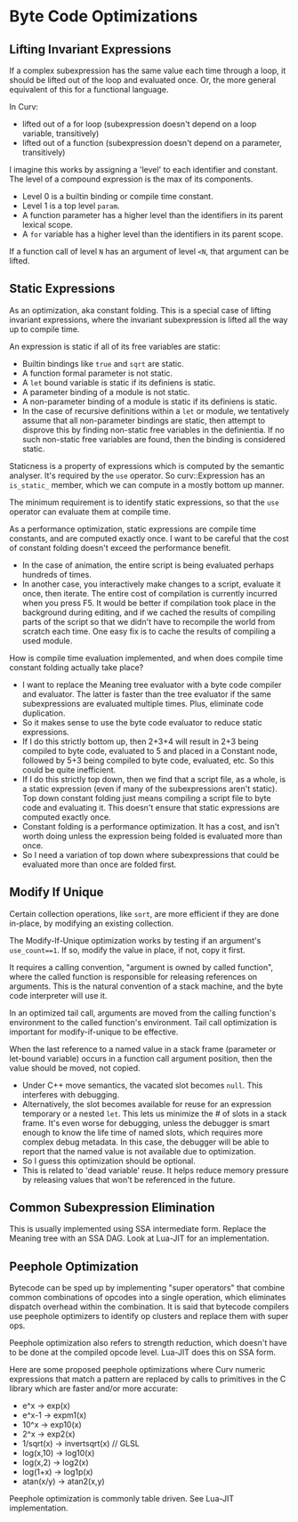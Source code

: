 # Byte Code Optimizations

## Lifting Invariant Expressions
If a complex subexpression has the same value each time through a loop,
it should be lifted out of the loop and evaluated once. Or, the more general
equivalent of this for a functional language.

In Curv:
* lifted out of a for loop (subexpression doesn't depend on a loop variable,
  transitively)
* lifted out of a function (subexpression doesn't depend on a parameter,
  transitively)

I imagine this works by assigning a 'level' to each identifier and constant.
The level of a compound expression is the max of its components.
* Level 0 is a builtin binding or compile time constant.
* Level 1 is a top level `param`.
* A function parameter has a higher level than the identifiers in its parent
  lexical scope.
* A `for` variable has a higher level than the identifiers in its parent scope.

If a function call of level `N` has an argument of level `<N`, that argument
can be lifted.

## Static Expressions
As an optimization, aka constant folding.
This is a special case of lifting invariant expressions, where the
invariant subexpression is lifted all the way up to compile time.

An expression is static if all of its free variables are static:
* Builtin bindings like `true` and `sqrt` are static.
* A function formal parameter is not static.
* A `let` bound variable is static if its definiens is static.
* A parameter binding of a module is not static.
* A non-parameter binding of a module is static if its definiens is static.
* In the case of recursive definitions within a `let` or module,
  we tentatively assume that all non-parameter bindings are static,
  then attempt to disprove this by finding non-static free variables
  in the definientia. If no such non-static free variables are found,
  then the binding is considered static.

Staticness is a property of expressions which is computed by the
semantic analyser. It's required by the `use` operator.
So curv::Expression has an `is_static_` member, which we can compute
in a mostly bottom up manner.

The minimum requirement is to identify static expressions,
so that the `use` operator can evaluate them at compile time.

As a performance optimization, static expressions are compile time constants,
and are computed exactly once. I want to be careful that the cost of
constant folding doesn't exceed the performance benefit.
* In the case of animation, the entire script is being evaluated perhaps
  hundreds of times.
* In another case, you interactively make changes to a script, evaluate it once,
  then iterate. The entire cost of compilation is currently incurred when you
  press F5. It would be better if compilation took place in the background
  during editing, and if we cached the results of compiling parts of the
  script so that we didn't have to recompile the world from scratch each time.
  One easy fix is to cache the results of compiling a used module.

How is compile time evaluation implemented,
and when does compile time constant folding actually take place?
* I want to replace the Meaning tree evaluator with a byte code compiler
  and evaluator. The latter is faster than the tree evaluator if the same
  subexpressions are evaluated multiple times. Plus, eliminate code duplication.
* So it makes sense to use the byte code evaluator to reduce static
  expressions.
* If I do this strictly bottom up, then 2+3+4 will result in 2+3 being
  compiled to byte code, evaluated to 5 and placed in a Constant node,
  followed by 5+3 being compiled to byte code, evaluated, etc.
  So this could be quite inefficient.
* If I do this strictly top down, then we find that a script file, as a whole,
  is a static expression (even if many of the subexpressions aren't static).
  Top down constant folding just means compiling a script file to byte
  code and evaluating it. This doesn't ensure that static expressions
  are computed exactly once.
* Constant folding is a performance optimization. It has a cost, and isn't
  worth doing unless the expression being folded is evaluated more than once.
* So I need a variation of top down where subexpressions that could be
  evaluated more than once are folded first.

## Modify If Unique
Certain collection operations, like `sort`, are more efficient if they
are done in-place, by modifying an existing collection.

The Modify-If-Unique optimization works by testing if an argument's
`use_count==1`. If so, modify the value in place, if not, copy it first.

It requires a calling convention, "argument is owned by called function",
where the called function is responsible for releasing references on arguments.
This is the natural convention of a stack machine, and the byte code interpreter
will use it.

In an optimized tail call, arguments are moved from the calling function's
environment to the called function's environment. Tail call optimization is
important for modify-if-unique to be effective.

When the last reference to a named value in a stack frame (parameter or
let-bound variable) occurs in a function call argument position, then the
value should be moved, not copied.
* Under C++ move semantics, the vacated slot becomes `null`.
  This interferes with debugging.
* Alternatively, the slot becomes available for reuse for an expression
  temporary or a nested `let`. This lets us minimize the # of slots in
  a stack frame. It's even worse for debugging, unless the debugger is smart
  enough to know the life time of named slots, which requires more
  complex debug metadata. In this case, the debugger will be able to report
  that the named value is not available due to optimization.
* So I guess this optimization should be optional.
* This is related to 'dead variable' reuse.
  It helps reduce memory pressure by releasing values that won't be
  referenced in the future.

## Common Subexpression Elimination
This is usually implemented using SSA intermediate form.
Replace the Meaning tree with an SSA DAG.
Look at Lua-JIT for an implementation.

## Peephole Optimization
Bytecode can be sped up by implementing "super operators" that combine
common combinations of opcodes into a single operation, which eliminates
dispatch overhead within the combination.
It is said that bytecode compilers use peephole optimizers to identify
op clusters and replace them with super ops.

Peephole optimization also refers to strength reduction, which doesn't
have to be done at the compiled opcode level. Lua-JIT does this on SSA form.

Here are some proposed peephole optimizations where Curv numeric expressions
that match a pattern are replaced by calls to primitives in the C library
which are faster and/or more accurate:
* e^x -> exp(x)
* e^x-1 -> expm1(x)
* 10^x -> exp10(x)
* 2^x -> exp2(x)
* 1/sqrt(x) -> invertsqrt(x) // GLSL
* log(x,10) -> log10(x)
* log(x,2) -> log2(x)
* log(1+x) -> log1p(x)
* atan(x/y) -> atan2(x,y)

Peephole optimization is commonly table driven. See Lua-JIT implementation.
